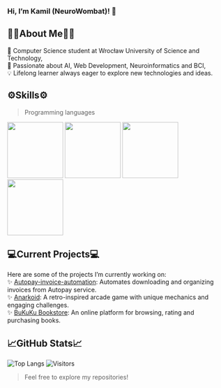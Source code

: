 ### Hi, I’m Kamil (NeuroWombat)! 👋

## 👨‍🔬About Me👨‍🔬
   🏫 Computer Science student at Wrocław University of Science and Technology,  
   🚀 Passionate about AI, Web Development, Neuroinformatics and BCI,  
   💡 Lifelong learner always eager to explore new technologies and ideas.  

## ⚙️Skills⚙️
> Programming languages

<img src="https://github.com/NeuroWombat/IMG/blob/main/cpp.png" height="128px"></img>  <img src="https://github.com/NeuroWombat/IMG/blob/main/Python.png" height="128px"></img>  <img src="https://github.com/NeuroWombat/IMG/blob/main/JS.png" height="128px"></img>  <img src="https://github.com/NeuroWombat/IMG/blob/main/PHP.png" height="128px"></img> 

## 💻Current Projects💻
Here are some of the projects I’m currently working on:  
   ✨ [Autopay-invoice-automation](https://github.com/NeuroWombat/Autopay-invoice-automation/tree/main): Automates downloading and organizing invoices from Autopay service.  
   ✨ [Anarkoid](https://github.com/NeuroWombat/Anarkoid): A retro-inspired arcade game with unique mechanics and engaging challenges.  
   ✨ [BuKuKu Bookstore](https://github.com/NeuroWombat/BuKuKu_Website): An online platform for browsing, rating and purchasing books.  

## 📈GitHub Stats📈
![Top Langs](https://github-readme-stats.vercel.app/api/top-langs/?username=NeuroWombat&layout=compact) ![Visitors](https://visitor-badge.glitch.me/badge?page_id=NeuroWombat.NeuroWombat)


> Feel free to explore my repositories!

